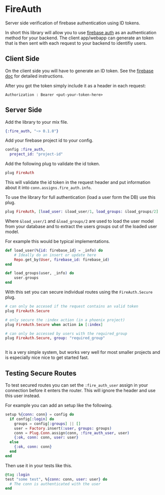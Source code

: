 # FireAuth

Server side verification of firebase authentication using ID tokens.

In short this library will allow you to use 
[firebase auth](https://firebase.google.com/docs/auth/)
as an authentication method for your backend.
The client app/webapp can generate an token that is then sent with
each request to your backend to identifiy users.

## Client Side

On the client side you will have to generate an ID token.
See the [firebase doc](https://firebase.google.com/docs/auth/)
for detailed instructions.

After you got the token simply include it as a header in each request:
```
Authorization : Bearer <put-your-token-here>
```

## Server Side

Add the library to your mix file.
```elixir
{:fire_auth, "~> 0.1.0"}
```

Add your firebase project id to your config.
```elixir
config :fire_auth,
  project_id: "project-id"
```

Add the following plug to validate the id token.
```elixir
plug FireAuth
```
This will validate the id token in the request header and put
information about it into `conn.assigns.fire_auth.info`.

To use the library for full authentication (load a user form the DB) use this plug.
```elixir
plug FireAuth, [load_user: &load_user/1, load_groups: &load_groups/2]
```
Where `&load_user/1` and `&load_groups/2` are used to load the
user model from your database and to extract the users groups
out of the loaded user model.

For example this would be typical implementations.
```elixir
def load_user(%{id: firebase_id} = _info) do
	# Ideally do an insert or update here
	Repo.get_by(User, firebase_id: firebase_id)
end

def load_groups(user, _info) do
	user.groups
end
```

With this set you can secure individual routes using
the `FireAuth.Secure` plug.
```elixir
# can only be accesed if the request contains an valid token
plug FireAuth.Secure

# only secure the :index action (in a phoenix project) 
plug FireAuth.Secure when action in [:index]

# can only be accessed by users with the required_group
plug FireAuth.Secure, group: "required_group"
   
```

It is a very simple system, but works very well for most
smaller projects and is especially nice nice to get started fast.

## Testing Secure Routes

To test secured routes you can set the `:fire_auth_user` assign
in your connection before it enters the router.
This will ignore the header and use this user instead.

For example you can add an setup like the following.
```elixir
setup %{conn: conn} = config do
  if config[:login] do
    groups = config[:groups] || []
    user = Factory.insert(:user, groups: groups)
    conn = Plug.Conn.assign(conn, :fire_auth_user, user)
    {:ok, conn: conn, user: user}
  else
    {:ok, conn: conn}
  end
end
```

Then use it in your tests like this.
```elixir
@tag :login
test "some test", %{conn: conn, user: user} do
  # The conn is authenticated with the user
end
```
